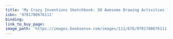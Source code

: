 ```yaml
---
title: 'My Crazy Inventions Sketchbook: 50 Awesome Drawing Activities for Young Inventors'
isbn: '9781780676111'
binding:
link_to_buy_page:
image_path: 'https://images.booksense.com/images/111/676/9781780676111.jpg'
---
```




